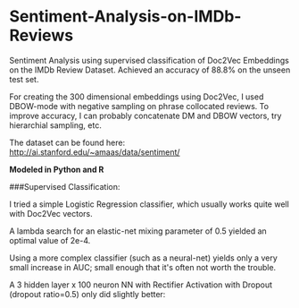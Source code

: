 # Sentiment-Analysis-on-IMDb-Reviews
Sentiment Analysis using supervised classification of Doc2Vec Embeddings on the IMDb Review Dataset. Achieved an accuracy of 88.8% on the unseen test set.

For creating the 300 dimensional embeddings using Doc2Vec, I used DBOW-mode with negative sampling on phrase collocated reviews. To improve accuracy, I can probably concatenate DM and DBOW vectors, try hierarchial sampling, etc.

The dataset can be found here: http://ai.stanford.edu/~amaas/data/sentiment/

**Modeled in Python and R**

###Supervised Classification:

I tried a simple Logistic Regression classifier, which usually works quite well with Doc2Vec vectors. 

A lambda search for an elastic-net mixing parameter of 0.5 yielded an optimal value of 2e-4.




Using a more complex classifier (such as a neural-net) yields only a very small increase in AUC; small enough that it's often not worth the trouble. 

A 3 hidden layer x 100 neuron NN  with Rectifier Activation with Dropout (dropout ratio=0.5) only did slightly better:


